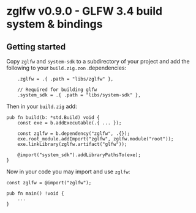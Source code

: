 # zglfw v0.9.0 - GLFW 3.4 build system & bindings

## Getting started

Copy `zglfw` and `system-sdk` to a subdirectory of your project and add the following to your `build.zig.zon` .dependencies:
```zig
    .zglfw = .{ .path = "libs/zglfw" },
    
    // Required for building glfw
    .system_sdk = .{ .path = "libs/system-sdk" },
```

Then in your `build.zig` add:
```zig
pub fn build(b: *std.Build) void {
    const exe = b.addExecutable(.{ ... });

    const zglfw = b.dependency("zglfw", .{});
    exe.root_module.addImport("zglfw", zglfw.module("root"));
    exe.linkLibrary(zglfw.artifact("glfw"));

    @import("system_sdk").addLibraryPathsTo(exe);
}
```
Now in your code you may import and use `zglfw`:
```zig
const zglfw = @import("zglfw");

pub fn main() !void {
    ...
}
```
